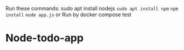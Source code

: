 Run these commands:
sudo apt install nodejs
`sudo apt install npm`
`npm install` `node app.js`
or Run by docker compose
test
# Node-todo-app
